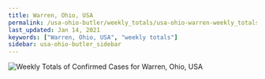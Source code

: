 ```yaml
---
title: Warren, Ohio, USA
permalink: /usa-ohio-butler/weekly_totals/usa-ohio-warren-weekly_totals.html
last_updated: Jan 14, 2021
keywords: ["Warren, Ohio, USA", "weekly totals"]
sidebar: usa-ohio-butler_sidebar
---
```


![Weekly Totals of Confirmed Cases for Warren, Ohio, USA](/covid_tracker/images/graphs/usa-ohio-warren-weekly_totals_graph.png)
